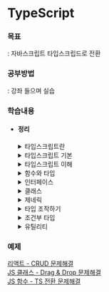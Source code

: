 # TypeScript

### 목표

: 자바스크립트 타입스크립드로 전환

### 공부방법

: 강좌 들으며 실습

### 학습내용

- #### 정리

  <details>
  <summary>타입스크립트란</summary>

    타입스크립트 장단점
    ---
    ### 장점    
    고정적인 변수 유형    
    실행 전 오류 알려줌   
    점진적 타입 시스템 - 자동으로 변수 타입 추론

    ### 단점    
    타이핑 양 많아짐

    타입스크립트 작동원리
    ---
    ```
    Typescript -> AST(추상 문법 트리) -> 성공 -> 타입 검사 -> JavaScript -> AST -> 바이트 코드 -> 실행
    
    Typescript -> AST(추상 문법 트리) -> 실패 -> 컴파일 종료
    ```
    ```
    js 작동원리
    JavaScript -> AST -> 바이트 코드 -> 실행
    ```

  *`AST`: Abstract Syntax Tree, 소스코드의 문법구조를 트리형태로 표현*

  </details>

  <details>
  <summary>타입스크립트 기본</summary>

    타입
    ---
    `string`, `number`, `array`, `object`, `tuple`, `null`, `undefined`, `boolean` ...
        
    ### 배열과 튜플
    `array` : 배열 필요할 때    
    `tuple` : 고정적인 형태 필요할 때
    
    ### 타입 오류 발생
    ```TypeScript
    // 선언한 타입과 다를 때
    let num1: number = 123;

    num1 = 'Hi'; // 오류, 
    num2.toUpperCase(); // 오류
    ```

    ### Null 예외 사항
    ```TypeScript
    // 선언한 타입과 다른데 null을 사용하고 싶을 때
    let numA: number = null; 
    // tsconfig.json - strictNullChecks: false로 설정
    ```

    ### literal 타입 선언
    ```TypeScript
    // 값을 타입으로 선언
    let strA: 'Hi' = 'Hi'; 
    let bool3: true = false; // 타입과 값이 다르면 오류
    ```

    ### object 타입 선언
    ```TypeScript
    let dog: {
      name: string;
      color: string;
    } = {
      name: '돌돌이',
      color: 'brown',
    };

    // ?
    // 선택적 항목 있으면 해당 타입, 없으면 없음, 오류 X
    let person: {
      id?: number;
      name: string;
    } = {
      name: 'Queen',
    };

    // readonly
    // 객체 값 변경 시 오류 발생
    let config: {
      readonly apiKey: string;
    } = {
      apiKey: '123qweasdzx',
    };
    config.apiKey = 'qweasdzxc123'; // 오류 발생
    ```

    ### 타입 별칭
    ```TypeScript
    // 타입 중복 생성 방지
    type person = {
      name: string;
      age: number;
      birth: string;
    };

    let person1: person = {
      name: 'Ethan',
      age: 12,
      birth: '2000.01.01',
    };
    let person2: person = {
      name: 'Evan',
      age: 10,
      birth: '2000.11.21',
    };
    ```

    ### 인덱스 시그니처
    ```TypeScript
    // 규칙적인 프로퍼티 타입 선언
    // 주의 - 객체가 비어있으면 오류 발생하지 않는다.
    type item = {
      [key: string]: string;
      // 프로퍼티 추가로 객체 비었을 때 경고
      // 선언한 value와 타입이 같아야 함
      code: string; 
    };

    let item1: item = {
      content: 'row',
      code: '1-234',
    };
    ```

    ### 여러 타입
    - ### enum
      컴파일 하면 다른 타입과 다르게 js 파일에 남아있음
      ```TypeScript
      enum Number {
        ONE, // 할당하지 않으면 0
        TWO,
        THREE,
      }

      let number1 = {
        one: Number.ONE, // 0
        two: Number.TWO, // 1
        three: Number.THREE, // 2
      };
      ```

    - ### any
      특정 변수의 타입을 모를 때    
      *주의 - 런타임으로만 오류확인 가능*
      ```TypeScript
      let anyVar: any = 15;
      anyVar = 'Hi';
      anyVar = () => {};
      // anyVar.toUpperCase(); // 런타임 에러
      ```
    
    - ### unknown
      값 형태를 사용하고자 할 때
      ```TypeScript
      let unknownVar: unknown;
      unknownVar = 'abc';
      // unknownVar.toUpperCase(); // 값 변환 에러

      let num1: number = 2;
      unknownVar = 5;
      // num1 = unknownVar; // 할당 에러
      ```

    - ### void
      반환 값 없음(= undefined)
      ```TypeScript
      function func1(): void {
        console.log('void');
        // return 1; // 반환값이 있을 때 오류
      }
      ```

    - ### never
      값을 반환하지 않거나 예외를 던짐
      ```TypeScript
      let a: never;
      
      /* 에러 */
      // a = 1;
      // a = '';
      // a = () => {};
      // a = undefined;
      ```
  </details>

  <details>
  <summary>타입스크립트 이해</summary>

    타입스크립트 계층
    ---
    ![](./md/img/타입계층도.png)
    ### 타입
    슈퍼타입: 자식 기준 상위 - 부모    

    서브타입: 부모 기준 하위 - 자식    

    ### 캐스팅
    `업캐스팅`: 하위 타입을 상위 타입으로 변환, 자식 > 부모    
    `다운캐스팅`: 상위 타입을 하위 타입으로 변환, 부모 > 자식   

    *다운캐스팅 - 대부분 상황에 타입 변환 안 됨*   
    *업캐스팅 - 대부분 상황 타입 변환 됨*
    ### 
    ```TypeScript
    function Fn() {
      let a: unknown = 1;
      let child_a: number = 2;

      a = child_a; // 자식 -> 부모, 업캐스팅
      // child_a = a; // number -> unknown 타입 변환 오류
    }
    ```
    *`void`, `any` 타입은 다운 캐스팅 가능하다*

    객체 타입 호환
    --
    조건, 프로퍼티가 적은 객체가 슈퍼타입
    ```TypeScript
    type Book = { // 슈퍼타입
      name: string;
      price: number;
    };
    type SmallBook = { // 서브타입
      name: string;
      price: number;
      page: number;
    };

    let book1: Book;
    let book2: SmallBook = {
      name: 'QQQ',
      price: 10000,
      page: 200,
    };

    book1 = book2;
    // book2 = book1; // 부모 -> 자식 타입 변환 오류
    ```

    ### 프로퍼티 초과 검사
    정의된 객체 타입에서 프로퍼티가 추가되면 오류 발생
    ```TypeScript
    let book3: Book = {
      name: 'TQQQ',
      price: 3000,
      // page: 100 // Book의 프로퍼티 초과 오류
    };
    ```

    대수
    --
    ```TypeScript
    type Animal = {...};
    type Food = {...};
    
    // 합집합
    type Or = Animal | Food; // 둘 중 한 객체타입 이상 만족
    // 교집합
    type Both = Animal & Food; // 모든 객체타입 만족
    ```

    객체타입 추론
    --
    ### let
    할당한 값의 타입으로 추론된다.
    ```TypeScript
    let a = 1; // a: number
    let b = 'b'; // b: string
    ```
    ### any
    할당하지 않으면 `any`, 값의 타입이 바뀔 때마다 변경된다.
    ```TypeScript
    let e; // e: any
    e = 7;
    e.toFixed(); // e: number
    e = 'string';
    e.toUpperCase(); // e: string
    ```
    ### const
    `literal` 타입으로 추론되는 경우 있음
    ```TypeScript    
    const c = 2; // c: 2
    const d = 'd'; // d: "d"
    const isTrue = true; // isTrue: true
    ```
    그 외 경우
    ```TypeScript
    const arr = [1, 'string']; // arr: (number | string)[]
    const obj = { key: 'value' }; // obj: { key: "value" }
    const fn = () => {}; // fn: void
    ```

    타입 단언
    --
    `A as B` : A가 B의 슈퍼타입 또는 A가 B의 서브타입
    ```TypeScript
    type Person = {
      name: string;
      age: number;
    };

    // 초기 타입 설정1 (프로퍼티 추가 X)
    let person1 = {} as Person;
    person1.name = 'Ronn';
    person1.age = 12;

    // 초기 타입 설정2 (프로퍼티 추가 O)
    let person2 = {
      name: 'Lee',
      age: 22,
      country: 'KO',
    } as Person;
    ```

    ### const 단언
    ```TypeScript
    // literal 타입 선언
    let num1 = 20 as const; // num1: 20

    // readonly 선언
    let config = {
      id: 'qwee123',
      pwd: 'qqqwwweee222',
    } as const;
    // config.id = 'ddddddddd' // 값 변경불가 오류
    ```
    ### Non Null 단언
    `!`를 사용하여 `undefined`, `null`이 아님을 의미    
    *`?`: 값 유무 미정을 의미*

    타입 좁히기
    --
    조건을 이용하여 타입 선택
    ```TypeScript
    type Person = {
      name: string;
      age: number;
    };

    function func(value: number | string | Person) {
      if (typeof value === 'number') {
        console.log(value.toFixed()); // value: number
      } else if (typeof value === 'string') {
        console.log(value.toUpperCase()); // value: string
      } else if (value && 'age' in value) {
        console.log(`${value.name}은 ${value.age}살 입니다.`); // value: Person
      }
    }
    ```

    서로소 유니온 타입
    --
    교집합 타입 없음, 특정 속성 기준으로 구분    
    `?`, `!` 연산자를 사용하지 않게 해줌으로써 타입 좁히기 수월
    ```TypeScript
    type Admin = {
      tag: 'ADMIN';
      name: string;
      kickout: number;
    };
    type Member = {
      tag: 'MEMBER';
      name: string;
      point: number;
    };
    type Guest = {
      tag: 'GUEST';
      name: string;
      visitCount: number;
    };
    type User = Admin | Member | Guest;

    function login(value: User) {
      switch (value.tag) {
        case 'ADMIN':
          console.log(`현재까지 ${value.kickout}명 추방했습니다.`); 
          // value: Admin
          break;
        case 'MEMBER':
          console.log(`현재까지 ${value.point}포인트를 모았습니다.`); 
          // value: Member
          break;
        case 'GUEST':
          console.log(`현재까지 ${value.visitCount}번 방문했습니다.`); 
          // value: Guest
          break;
      }
    }

    ```
  </details>
  <details>
  <summary>함수와 타입</summary>

  함수 타입    
  --
  ### 함수 선언식
  매개변수 기본 타입 설정, 반환타입은 자동추론    
  ```TypeScript
  function fn1(num1: number, num2: number) {
    return num1 + num2; // fn1: number
  }
  ```

  ### 함수 표현식
  ```TypeScript
  const fn2 = (num1: number, num2: number) => {};
  ```

  ### 함수 매개변수 나머지
  ```TypeScript
  // 나머지: 배열 타입
  const fn3 = (...rest: number[]) => {}; 

  // 나머지 개수 제한: 튜플 타입
  const fn4 = (...rest: [number, number]) => {};
  ```

  ### 함수 선택적 매개변수
  선택적 매개변수는 끝에 배치   
  *`?`: 선택적 매개변수화*    
  
  ```TypeScript
  function fn5(str1: string, str3: string, str2?: string) {
    console.log(str2.toUpperCase); // Error, str2: undefined | string

    if (typeof str2 === 'string') {
      console.log(str2.toUpperCase); // str2: string, 타입 좁히기
    }
  }
  ```

  함수 타입 표현식
  --
  함수 타입을 타입 별칭과 함께 별도 정의    
  ```TypeScript
  type Operation = (a: number, b: number) => number;
  const add: Operation = (a, b) => a + b;

  // 함수 타입 표현식 풀어서 표현 ( add와 같음 )
  const sub: (a: number, b: number) => number = (a, b) => a + b;
  ```
  ### 함수 시그니처

  ```TypeScript
  type Operation2 = {
    (a: number, b: number): number;
    name: string;
  };

  const multiply: Operation2 = (a, b) => a + b;
  multiply.name; // "multiply" 출력
  ```

  함수 타입의 호환성
  --
  **기준: `반환값 타입`, `매개변수 타입(개수 같을 때, 다를 때)`**

  ### 반환값 타입
  ```
  - 공변성
    A가 B의 서브타입이면 T<A>는 T<B>의 서브타입이다.
    
    >> 일반적인 타입 변환 상황
    >> 함수 반환값 : 좁은 타입 -> 넓은 타입 | literal -> number
  ```  
  ### 매개변수 타입
  ```
  - 반공변성
    A가 B의 서브타입이면 T<B>는 T<A>의 서브타입이다.

    >> 매개변수로 전달된 경우 반공변성
    >> 매개변수: 넓은 타입 -> 좁은 타입 | number & string -> string
  ```
    1. 타입 개수 같을 때    
      `반공변성` 에러

    2. 타입 개수 다를 때    
      `타입 개수` 에러

  함수 오버로딩
  --
  함수의 매개변수의 개수나 타입에 따라 함수 다르게 동작     
  *화살표 함수 지원 X*

  ### 오버로드 시그니처 : 버전 생성
  ```TypeScript
  function fn(a: number): void;
  function fn(a: number, b: number, c: number): void;
  ```

  ### 구현 시그니처 : 함수 동작 정의
  ```TypeScript
  function fn(a: number, b?: number, c?: number) {
    if (typeof b === 'number' && typeof c === 'number') {
      console.log(a + b + c);
    } else {
      console.log(a);
    }
  }
  fn(1); // 1
  fn(1, 1); // Error, 매개변수 개수 에러
  fn(1, 1, 1); // 3
  ```

  사용자 정의 타입 가드
  --
  ```TypeScript
  // 타입 정의
  type Dog = {
    name: string;
    isBark: boolean;
  };
  type Cat = {
    name: string;
    isScratch: boolean;
  };
  type Animal = Dog | Cat;

  // 사용자 정의 타입 가드 함수 : Dog, Cat
  function isDog(animal: Animal): animal is Dog {
    return (animal as Dog).isBark !== undefined;
  }
  function isCat(animal: Animal): animal is Cat {
    return (animal as Cat).isScratch !== undefined;
  }
  ```
  `animal is Dog`, `animal is Cat` : 사용자 정의 타입 가드, 타입 보장
  </details>
  
  <details>
  <summary>인터페이스</summary>

  인터페이스   
  --

  ### 선언
  `type` 별칭과 동일하게 타입에 이름을 지어주는 또 다른 문법    

  *interface 뒤에 유니온 불가, `type` 선언으로 가능*

  ```TypeScript
  interface Person {
    name: string;
    age?: number;

    // 함수 표현 (1) : 함수 호출 시그니처( 오버로딩 가능 )
    sayHi(): void; 
    sayHi(value: string, num: number): void;
    
    // 함수 표현 (2) : 함수 타입
    sayHi: () => void; 
  } 
  ```

  ### 확장
  `extends` : 자식은 부모의 타입을 상속받는다.    

  *상속받은 타입 변경은 초기 선언된 타입과 같아야 된다.*

  ```TypeScript
  interface Person {
    name: string;
    age: number;
  }
  interface Man extends Person {
    sayHello(): void;
  }
  interface Woman extends Person {
    name: 'Weely';
    sayHi(): void;
  }
  ```

  ### 합침
  인터페이스 중복 선언 가능, 중복된 인터페이스는 합쳐짐

  ```TypeScript
  interface Person {
    name: string;
  }
  interface Person {
    age: number;
  }
  // Person = { nanme: string, age: number }
  ```
  </details>
  
  <details>
  <summary>클래스</summary>

  클래스   
  --
  ### 초기값 선언 있을 때
  ```TypeScript
  class Animal {
    name: string = 'Tiger';
    age: number = 1;
  }
  ```

  ### 초기값 선언 없을 때
  ```TypeScript
  class Person {
    name: string;
    age: number;

    constructor(name: string, age: number) {
      this.name = name;
      this.age = age;
    }
  }
  ```

  ### 상속
  `extends`, `super` 사용
  ```TypeScript
  class Man extends Person {
    height: number;

    constructor(name: string, age: number, height: number) {
      super(name, age);
      this.height = height;
    }
  }
  ```

  접근 제어자
  --
  ```TypeScript
  class Person {
    name: string; // 인스턴스 변수 - public 상태
    ...
  }
  ```
  `public` : 클래스 인스턴스 변수 기본값, 수정/접근 가능   
  
  `private` : 인스턴스 변수가 선언된 클래스 내부에서만 접근가능    

  `protected` : 인스턴스 변수가 상속된 객체까지 접근가능    


  인터페이스와 클래스
  --
  `implements` : 클래스가 특정 `interface`를 구현하고자 사용

  ```TypeScript
  interface Person { // interface 선언
    name: string;
    age: number;
  }
  class Man implements Person { // 클래스 interface 구현 
    name: string;
    age: number;

    constructor(name: string, age: number) {
      this.name = name;
      this.age = age;
    }
  }
  ```
  `implements`에서 `super` 못 씀    
  `implements`에서 접근제어는 `public`만 가능    
  
  *`super`는 `class` 끼리만 가능*   

  </details>
  
  <details>
  <summary>제네릭</summary>

  제네릭 변수   
  --
  매개변수, 반환값 타입 자동 추론   
  *`any` 사용하면 모든 타입이 `any`여서 오류 발생하지 않음*
  ```TypeScript
  // 함수명 뒤에 <> 붙임
  // <> 안의 변수명은 임의 설정, 변수 추가 가능

  function fn<T>(value: T) {
    // 함수반환(:T) 생략가능
    return value;
  }

  let numberFn = fn([1, 2, 3]); // numberFn: number[]

  // <> 안에 매개변수 타입, 반환값 타입 설정 가능
  let stringFn = fn<string>(123); // Error, 매개변수 타입 오류
  ```

  제네릭 변수 응용
  --
  ### 1. 2가지 이상의 매개변수 타입 설정    
  `<>` 안에 제네릭 변수 추가 선언
  ```TypeScript
  function fn1<T, U>(a: T, b: U) {
    return [a, b];
  }

  let firstFn = fn1(1, 'string'); // firstFn: (string | number)[]
  ```


  ### 2. 배열 인덱스 값 타입 추론 방법
  함수 초기 선언에서 매개변수를 튜플로 선언하고 나머지는 배열 선언    
  ```TypeScript
  function fn2<T>(data: [T, ...unknown[]]) {
    return data[0];
  }

  let secondFn = fn2(['A', 1, 2, 3]); // secondFn: string
  ```

  ### 3. 제네릭 타입 변수 확장
  제네릭 타입 변수에 속성, 매서드 부여
  ```TypeScript
  function fn3<T extends { length: number }>(data: T) {
    return data.length;
  }

  let thirdFn1 = fn3('string');
  let thirdFn2 = fn3([1, 2, 3]);
  let thirdFn3 = fn3(12345); // Error, number 타입에 length 할당 불가
  ```

  `map`, `forEach` 함수 구현
  --
  ### map
  : 배열/콜백함수 필요, 배열 반환, 형 변환 가능
  ```TypeScript
  function map<T, U>(arr: T[], callback: (value: T) => U) {
    const result = [];
    for (let i = 0; i < arr.length; i++) {
      result.push(callback(arr[i]));
    }
    return result;
  }
  ```
  ### forEach
  : 배열/콜백함수 필요, `undefined` 반환, 형 변환 가능
  ```TypeScript
  function forEach<T>(arr: T[], callback: (value: T) => void) {
    for (let i = 0; i < arr.length; i++) {
      callback(arr[i]);
    }
  }
  ```

  제네릭 인터페이스
  --
  제네릭 변수 선언으로 유연하게 인터페이스 활용 가능

  ```TypeScript
  interface KeyPair<K, V> {
    key: K;
    value: V;
  }

  let keyPair1: KeyPair<string, number> = {
    key: 'number',
    value: 111,
  };
  ```

  ### 인덱스 시그니처

  ```TypeScript
  interface Map<V> {
    [key: string]: V;
  }

  let Map1: Map<number> = {
    key: 123,
  };
  let Map2: Map<string> = {
    key: 'qwer',
  };
  ```

  제네릭 타입 별칭
  --
  타입 좁히기 없이 간략하게 작성가능    
  매개변수 대상 설정 가능   
  
  ```TypeScript
  interface Developer {
    type: 'developer';
  }
  interface Student {
    type: 'student';
  }
  interface User<T> {
    name: string;
    profile: T;
  }

  let user1: User<Student> = {
    name: 'Won',
    profile: {
      type: 'student',
    },
  };
  let user2: User<Developer> = {
    name: 'Ann',
    profile: {
      type: 'developer',
    },
  };

  function who(user: User<Student>) {
    console.log(`Hi ${user.name}`);
  }
  who(user1);
  who(user2); // Error, 할당되지 않은 타입
  ```

  제네릭 클래스
  --
  제네릭 변수로 타입 선언 확장성 보장
  ```TypeScript
  class List<T> {
    constructor(private arr: T[]) {}
  }

  let list1 = new List([1, 2, 3]) // list1<number> 
  ```

  프로미스와 제네릭
  --
  점 표기법을 사용하기 위해 타입 선언   
  : `함수 반환` 또는 `프로미스 반환` 타입 설정
  ```TypeScript
  interface Data {
    status: number;
    message: string;
  }

  function fetchData() {
    return new Promise((res, rej) => {
      setTimeout(() => {
        res({
          status: 200,
          message: 'status is ok',
        });
      }, 1000);
    });
  }

  let data1 = fetchData();

  data1.then((res) => console.log(res.status)); // Error, res is unknown
  ```

  ### 1) 프로미스 제네릭 변수 선언
  ```TypeScript
  function fetchData1() {
    return new Promise<Data>((res, rej) => { // <Data> 선언
      setTimeout(() => {
        res({
          status: 200,
          message: 'status is ok',
        });
      }, 1000);
    });
  }
  ```

  ### 2) 함수 반환 타입 선언
  ```TypeScript
  function fetchData2(): Promise<Data> { // Promise<Data> 선언
    return new Promise((res, rej) => {
      setTimeout(() => {
        res({
          status: 200,
          message: 'status is ok',
        });
      }, 1000);
    });
  }

  ```

  </details>

  <details>
  <summary>타입 조작하기</summary>

  인덱스 엑세스 타입
  --
  1\) 대괄호 표기로 프로퍼티 타입 추출   
  2\) 대괄호 표기 중첩 가능
  ### 객체 타입
  ```TypeScript
  interface Type {
    name: string;
    profile: {
      id: number;
      login: boolean;
    };
  }
  
  type Type1 = Type['profile']['login']; // Type1: boolean
  ```

  ### 배열 타입
  ```TypeScript
  type TypeList = {
    name: string;
    profile: {
      id: number;
      login: boolean;
    };
  }[];
  
  type TypeList1 = TypeList[number]['profile']['id']; // TypeList1: number
  ```

  ### 튜플 타입
  ```TypeScript
  type tuple = [number, string, tuple];

  type tuple1 = tuple[0]; // tuple1: number
  type tuple2 = tuple[1]; // tuple2: string
  type tuple3 = tuple[number]; // tuple3: number | string | tuple
  ```

  keyof 연산자
  --
  객체 타입의 모든 key 추출   
  `keyof 타입` / `keyof typeof 변수` 형식으로 사용
  ```TypeScript
  interface person {
    name: string;
    id: number;
  }

  function personInfo(person: person, key: keyof person) {
    // key: name | id
  }
  ```

  맵드 타입(Mapped Type)
  --
  기존 객체 타입을 새로운 객체 타입 생성  
  *`type`으로만 생성 가능*
  ```TypeScript
  interface Person {
    id: number;
    pwd: number;
  }

  type NewPerson = {
    [key in keyof Person]?: Person[key];
    // { id? : number, pwd? : number } -> 선택적 프로퍼티로 변경 
  };
  ```

  템플릿 리터럴 타입
  --
  템플릿 리터럴을 이용해 특정 패턴을 갖는 `string` 타입
  ```TypeScript
  type Color = 'Red' | 'Green' | 'Blue';
  type Animal = 'Dog' | 'Cat';
  type ColoredAnimal = `${Color}-${Animal}`; // 6가지 타입 조합
  ```

  </details>

  <details>
  <summary>조건부 타입</summary>

  조건부 타입
  --
  `extends`와 `삼항연산자` 활용   
  ```TypeScript
  interface Pwd {...}
  interface Id {...}
  
  type Info = Id extends Pwd ? number : string;
  // Id는 Pwd로 확장되지 않음으로 Info는 string이다
  ```
  
  ### 제네릭 사용 (+ 오버로드 활용)
  반환값 타입 설정 가능
  ```TypeScript
  function fn<T>(value: T): T extends string ? string : number;

  function fn(value: any) {
    if (typeof value === 'string') {
      return value; // value: string
    } else {
      return value; // value: any
    }
  }
  ```

  분산적인 조건부 타입
  --
  ```TypeScript
  type SwitchType1<T> = T extends number ? string : number;

  let a: SwitchType1<string>; // a: number
  ```


  ### 특정타입 제거
  `T`가 `U`의 서브타입이면 `never`, 아니면 `T`
  ```TypeScript
  type SwitchType2<T, U> = T extends U ? never : T;

  let a: SwitchType2<string | number | boolean, string>;

  // 1단계
  // SwitchType2<string, string> |
  // SwitchType2<number, string> |
  // SwitchType2<boolean, string>

  // 2단계
  // never |
  // number |
  // boolean
  // ->> a: number | boolean
  ```
  `never`는 공집합으로 사라짐   
  
  *`공집합`: 원소가 하나도 없는 집합*

  특정 타입 추론 문법
  --
  `R`은 `T`의 타입을 추론,    
  `T`가 `R`의 서브타입이면 `R` 아니면 `never`
  ```TypeScript
  type Returntype<T> = T extends () => infer R ? R : never;
  type FunA = () => string;

  let a: Returntype<FunA>; // a: string
  let b: Returntype<number>; // b: never
  ```

  </details>

  <details>
  <summary>유틸리티</summary>

  ```TypeScript
  interface User {
    id: string;
    pwd: number;
    name?: string;
  }
  ```
  유틸리티(1)
  --
  `Partial`, `Required`, `Readonly`   

  ### Partial\<T>
  : 프로퍼티 선택적 타입으로 변경
  ```TypeScript
  let user1: Partial<User> = {
    id: 'qwer',
  };
  ```
  
  ### Required\<T>    
  : 프로퍼티 필수 타입으로 변경   
  ```TypeScript
  let user2: Required<User> = {
    id: 'qwer',
    pwd: 123,
  }; // Error, name is missing
  ```

  ### Readonly\<T>
  : 프로퍼티 수정불가 타입으로 변경
  ```TypeScript
  let user3: Readonly<User> = {
    id: 'qwer',
    pwd: 123,
  };
  user3.id = ''; // Error, id is readonly
  ```

  유틸리티(2)
  --
  `Pick`, `Omit`, `Record`
  ### Pick\<K, V> 
  : 객체 프로퍼티 중에서 입력한 프로퍼티만으로 객체 생성
  ```TypeScript
  let a: Pick<User, 'id'> = {
    id: 'qwer',
  };
  ```

  *K: key, V: value*    
  *`V`를 `K`의 키 값으로 확장 ( +범위 제한 )*

  ### Omit\<K, V> 
  : 객체 프로퍼티 중에서 입력한 프로퍼티만 생략한 객체 생성
  ```TypeScript
  let a: Omit<User, 'id'> = {
    pwd: 123,
  };
  ```
  
  ### Record\<K, V> 
  : 객체 프로퍼티 키-값 반복 생성한 객체 타입 생성
  ```TypeScript
  type makeType = Record<'user1' | 'user2', { id: string; pwd: number }>;
  
  /*
    {
      user1: {
        id: string,
        pwd: number
      },
      user2: {
        id: string,
        pwd: number
      }
    }
  */
  ```
  
  유틸리티(3)
  --
  `Exclude`, `Extract`, `ReturnType`

  ### Exclude\<T, U>
  `T`에서 `U` 제외    
  ```TypeScript
  type ExcludeType = Exclude<string | boolean, string>;
  // ExcludeType: boolean
  ```
  `T`가 `U`의 서브타입이면 `never` 아니면 `T`   

  ### Extract\<T, U>
  `T`에서 `U`만 추출    
  ```TypeScript
  type ExtractType = Extract<string | number, number>;
  // ExtractType: number
  ```
  `T`가 `U`의 서브타입이면 `T` 아니면 `never`   
  
  ### ReturnType\<T, U>
  함수의 반환값 추출    
  ```TypeScript
  function fn() {
    return 'Hi';
  }
  type ReturnTypeType = ReturnType<typeof fn>; 
  // ReturnTypeType: string
  ```
  함수의 `T`가 `U`의 서브타입이면 `T` 아니면 `never`    

  </details>


### 예제
[리액트 - CRUD 문제해결](./md/practice1.md)  
[JS 클래스 - Drag & Drop 문제해결](./md/practice2.md)  
[JS 함수 - TS 전환 문제해결](./md/practice3.md)  
